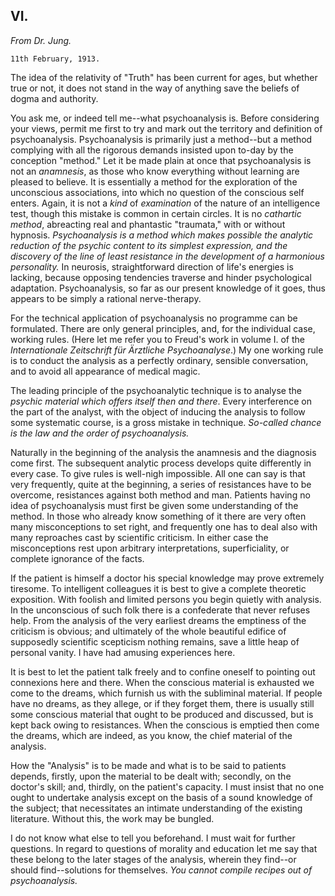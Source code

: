 ## VI.

_From Dr. Jung._

    11th February, 1913.

The idea of the relativity of "Truth" has been current for ages, but
whether true or not, it does not stand in the way of anything save the
beliefs of dogma and authority.

You ask me, or indeed tell me--what psychoanalysis is. Before
considering your views, permit me first to try and mark out the
territory and definition of psychoanalysis. Psychoanalysis is primarily
just a method--but a method complying with all the rigorous demands
insisted upon to-day by the conception "method." Let it be made plain
at once that psychoanalysis is not an _anamnesis_, as those who know
everything without learning are pleased to believe. It is essentially
a method for the exploration of the unconscious associations, into
which no question of the conscious self enters. Again, it is not
a _kind_ of _examination_ of the nature of an intelligence test,
though this mistake is common in certain circles. It is no _cathartic
method_, abreacting real and phantastic "traumata," with or without
hypnosis. _Psychoanalysis is a method which makes possible the analytic
reduction of the psychic content to its simplest expression, and the
discovery of the line of least resistance in the development of a
harmonious personality._ In neurosis, straightforward direction of
life's energies is lacking, because opposing tendencies traverse and
hinder psychological adaptation. Psychoanalysis, so far as our present
knowledge of it goes, thus appears to be simply a rational nerve-therapy.

For the technical application of psychoanalysis no programme can be
formulated. There are only general principles, and, for the individual
case, working rules. (Here let me refer you to Freud's work in volume
I. of the _Internationale Zeitschrift für Ärztliche Psychoanalyse_.) My
one working rule is to conduct the analysis as a perfectly ordinary,
sensible conversation, and to avoid all appearance of medical magic.

The leading principle of the psychoanalytic technique is to analyse
the _psychic material which offers itself then and there_. Every
interference on the part of the analyst, with the object of inducing
the analysis to follow some systematic course, is a gross mistake in
technique. _So-called chance is the law and the order of psychoanalysis._

Naturally in the beginning of the analysis the anamnesis and the
diagnosis come first. The subsequent analytic process develops quite
differently in every case. To give rules is well-nigh impossible. All
one can say is that very frequently, quite at the beginning, a series
of resistances have to be overcome, resistances against both method and
man. Patients having no idea of psychoanalysis must first be given some
understanding of the method. In those who already know something of it
there are very often many misconceptions to set right, and frequently
one has to deal also with many reproaches cast by scientific criticism.
In either case the misconceptions rest upon arbitrary interpretations,
superficiality, or complete ignorance of the facts.

If the patient is himself a doctor his special knowledge may prove
extremely tiresome. To intelligent colleagues it is best to give a
complete theoretic exposition. With foolish and limited persons you
begin quietly with analysis. In the unconscious of such folk there
is a confederate that never refuses help. From the analysis of the
very earliest dreams the emptiness of the criticism is obvious; and
ultimately of the whole beautiful edifice of supposedly scientific
scepticism nothing remains, save a little heap of personal vanity. I
have had amusing experiences here.

It is best to let the patient talk freely and to confine oneself to
pointing out connexions here and there. When the conscious material is
exhausted we come to the dreams, which furnish us with the subliminal
material. If people have no dreams, as they allege, or if they forget
them, there is usually still some conscious material that ought to be
produced and discussed, but is kept back owing to resistances. When the
conscious is emptied then come the dreams, which are indeed, as you
know, the chief material of the analysis.

How the "Analysis" is to be made and what is to be said to patients
depends, firstly, upon the material to be dealt with; secondly, on the
doctor's skill; and, thirdly, on the patient's capacity. I must insist
that no one ought to undertake analysis except on the basis of a sound
knowledge of the subject; that necessitates an intimate understanding of
the existing literature. Without this, the work may be bungled.

I do not know what else to tell you beforehand. I must wait for further
questions. In regard to questions of morality and education let me say
that these belong to the later stages of the analysis, wherein they
find--or should find--solutions for themselves. _You cannot compile
recipes out of psychoanalysis._


